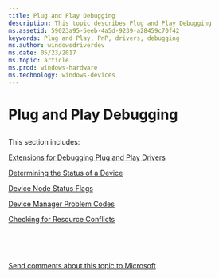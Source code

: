 ```yaml
---
title: Plug and Play Debugging
description: This topic describes Plug and Play Debugging
ms.assetid: 59023a95-5eeb-4a5d-9239-a28459c70f42
keywords: Plug and Play, PnP, drivers, debugging
ms.author: windowsdriverdev
ms.date: 05/23/2017
ms.topic: article
ms.prod: windows-hardware
ms.technology: windows-devices
---
```


# Plug and Play Debugging


## <span id="ddk_plug_and_play_debugging_dbg"></span><span id="DDK_PLUG_AND_PLAY_DEBUGGING_DBG"></span>


This section includes:

[Extensions for Debugging Plug and Play Drivers](extensions-for-debugging-plug-and-play-drivers.md)

[Determining the Status of a Device](determining-the-status-of-a-device.md)

[Device Node Status Flags](device-node-status-flags.md)

[Device Manager Problem Codes](important-breakpoints-for-analyzing-reproducible-problems.md)

[Checking for Resource Conflicts](checking-for-resource-conflicts.md)

 

 

[Send comments about this topic to Microsoft](mailto:wsddocfb@microsoft.com?subject=Documentation%20feedback%20[debugger\debugger]:%20Plug%20and%20Play%20Debugging%20%20RELEASE:%20%285/15/2017%29&body=%0A%0APRIVACY%20STATEMENT%0A%0AWe%20use%20your%20feedback%20to%20improve%20the%20documentation.%20We%20don't%20use%20your%20email%20address%20for%20any%20other%20purpose,%20and%20we'll%20remove%20your%20email%20address%20from%20our%20system%20after%20the%20issue%20that%20you're%20reporting%20is%20fixed.%20While%20we're%20working%20to%20fix%20this%20issue,%20we%20might%20send%20you%20an%20email%20message%20to%20ask%20for%20more%20info.%20Later,%20we%20might%20also%20send%20you%20an%20email%20message%20to%20let%20you%20know%20that%20we've%20addressed%20your%20feedback.%0A%0AFor%20more%20info%20about%20Microsoft's%20privacy%20policy,%20see%20http://privacy.microsoft.com/default.aspx. "Send comments about this topic to Microsoft")




